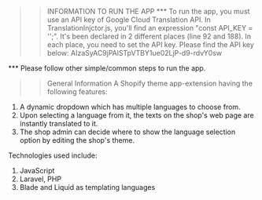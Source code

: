 >> INFORMATION TO RUN THE APP
*** To run the app, you must use an API key of Google Cloud Translation API. In TranslationInjctor.js, you'll find an expression "const API_KEY = '';". It's been declared in 2 different places (line 92 and 188). In each place, you need to set the API key. Please find the API key below:
AIzaSyAC9jPAlSTpVTBY1ue02LjP-d9-rdvY0sw

*** Please follow other simple/common steps to run the app.

>> General Information
A Shopify theme app-extension having the following features:
1. A dynamic dropdown which has multiple languages to choose from.
2. Upon selecting a language from it, the texts on the shop's web page are instantly translated to it.
3. The shop admin can decide where to show the language selection option by editing the shop's theme.

Technologies used include:
1. JavaScript
2. Laravel, PHP
3. Blade and Liquid as templating languages
